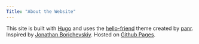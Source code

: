 ```yaml
---
Title: "About the Website"
---
```



This site is built with [Hugo](https://github.com/gohugoio/hugo) and uses the [hello-friend](https://github.com/gohugoio/hugo) theme created by [panr](https://github.com/panr). Inspired by [Jonathan Borichevskiy](https://jborichevskiy.com/about/). Hosted on [Github Pages](https://pages.github.com/).
